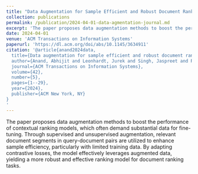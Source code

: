 ```yaml
---
title: "Data Augmentation for Sample Efficient and Robust Document Ranking"
collection: publications
permalink: /publication/2024-04-01-data-agmentation-journal.md
excerpt: 'The paper proposes data augmentation methods to boost the performance of contextual ranking models, which often demand substantial data for fine-tuning. Through supervised and unsupervised augmentation, relevant document segments in query-document pairs are utilized to enhance sample efficiency, particularly with limited training data. By adapting contrastive losses, the model effectively leverages augmented data, yielding a more robust and effective ranking model for document ranking tasks.'
date: 2024-04-01
venue: 'ACM Transactions on Information Systems'
paperurl: 'https://dl.acm.org/doi/abs/10.1145/3634911'
citation: '@article{anand2024data,
  title={Data augmentation for sample efficient and robust document ranking},
  author={Anand, Abhijit and Leonhardt, Jurek and Singh, Jaspreet and Rudra, Koustav and Anand, Avishek},
  journal={ACM Transactions on Information Systems},
  volume={42},
  number={5},
  pages={1--29},
  year={2024},
  publisher={ACM New York, NY}
}
'
---
```

The paper proposes data augmentation methods to boost the performance of contextual ranking models, which often demand substantial data for fine-tuning. Through supervised and unsupervised augmentation, relevant document segments in query-document pairs are utilized to enhance sample efficiency, particularly with limited training data. By adapting contrastive losses, the model effectively leverages augmented data, yielding a more robust and effective ranking model for document ranking tasks.
